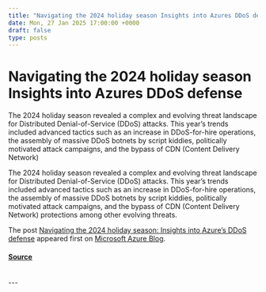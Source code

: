 ```yaml
---
title: "Navigating the 2024 holiday season Insights into Azures DDoS defense"
date: Mon, 27 Jan 2025 17:00:00 +0000
draft: false
type: posts
---
```

# Navigating the 2024 holiday season Insights into Azures DDoS defense





The 2024 holiday season revealed a complex and evolving threat landscape for Distributed Denial-of-Service (DDoS) attacks. This year&#8217;s trends included advanced tactics such as an increase in DDoS-for-hire operations, the assembly of massive DDoS botnets by script kiddies, politically motivated attack campaigns, and the bypass of CDN (Content Delivery Network)

The 2024 holiday season revealed a complex and evolving threat landscape for Distributed Denial-of-Service (DDoS) attacks. This year’s trends included advanced tactics such as an increase in DDoS-for-hire operations, the assembly of massive DDoS botnets by script kiddies, politically motivated attack campaigns, and the bypass of CDN (Content Delivery Network) protections among other evolving threats.

The post [Navigating the 2024 holiday season: Insights into Azure’s DDoS defense](https://azure.microsoft.com/en-us/blog/navigating-the-2024-holiday-season-insights-into-azures-ddos-defense/) appeared first on [Microsoft Azure Blog](https://azure.microsoft.com/en-us/blog).

#### [Source](https://azure.microsoft.com/en-us/blog/navigating-the-2024-holiday-season-insights-into-azures-ddos-defense/)

<br/>
---
